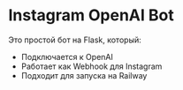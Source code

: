 # Instagram OpenAI Bot

Это простой бот на Flask, который:
- Подключается к OpenAI
- Работает как Webhook для Instagram
- Подходит для запуска на Railway
